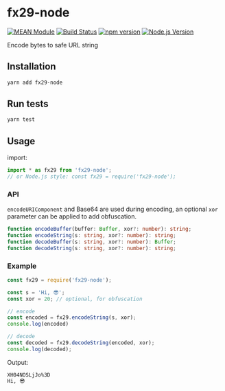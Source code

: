 # fx29-node

[![MEAN Module](https://img.shields.io/badge/MEAN%20Module-TypeScript-blue.svg)](https://github.com/mgenware/MEAN-Module)
[![Build Status](https://travis-ci.org/mgenware/fx29-node.svg?branch=master)](http://travis-ci.org/mgenware/fx29-node)
[![npm version](https://badge.fury.io/js/fx29-node.svg)](https://badge.fury.io/js/fx29-node)
[![Node.js Version](http://img.shields.io/node/v/fx29-node.svg)](https://nodejs.org/en/)

Encode bytes to safe URL string

## Installation
```sh
yarn add fx29-node
```

## Run tests
```sh
yarn test
```

## Usage
import:
```js
import * as fx29 from 'fx29-node';
// or Node.js style: const fx29 = require('fx29-node');
```

### API
`encodeURIComponent` and Base64 are used during encoding, an optional `xor` parameter can be applied to add obfuscation.

```typescript
function encodeBuffer(buffer: Buffer, xor?: number): string;
function encodeString(s: string, xor?: number): string;
function decodeBuffer(s: string, xor?: number): Buffer;
function decodeString(s: string, xor?: number): string;
```

### Example
```js
const fx29 = require('fx29-node');

const s = 'Hi, 😎';
const xor = 20; // optional, for obfuscation

// encode
const encoded = fx29.encodeString(s, xor);
console.log(encoded)

// decode
const decoded = fx29.decodeString(encoded, xor);
console.log(decoded);
```

Output:
```
XH04NOSLjJo%3D
Hi, 😎
```